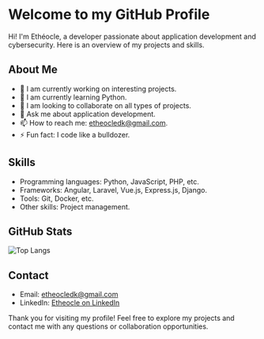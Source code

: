 # Welcome to my GitHub Profile

Hi! I'm Ethéocle, a developer passionate about application development and cybersecurity. Here is an overview of my projects and skills.

## About Me

- 🔭 I am currently working on interesting projects.
- 🌱 I am currently learning Python.
- 👯 I am looking to collaborate on all types of projects.
- 💬 Ask me about application development.
- 📫 How to reach me: etheocledk@gmail.com.
- ⚡ Fun fact: I code like a bulldozer.

## Skills

- Programming languages: Python, JavaScript, PHP, etc.
- Frameworks: Angular, Laravel, Vue.js, Express.js, Django.
- Tools: Git, Docker, etc.
- Other skills: Project management.

## GitHub Stats

<!--![GitHub stats](https://github-readme-stats.vercel.app/api?username=etheocledk&show_icons=true)-->
![Top Langs](https://github-readme-stats.vercel.app/api/top-langs/?username=etheocledk&layout=compact)
<!--![GitHub Streak](https://github-readme-streak-stats.herokuapp.com/?user=etheocledk)-->

## Contact

- Email: etheocledk@gmail.com
- LinkedIn: [Etheocle on LinkedIn](https://www.linkedin.com/in/etheocledk)

Thank you for visiting my profile! Feel free to explore my projects and contact me with any questions or collaboration opportunities.

